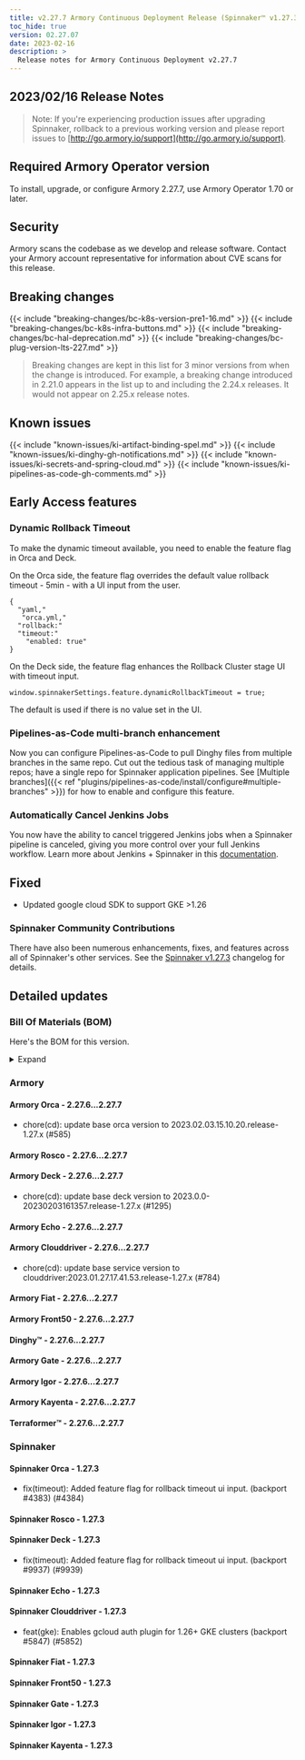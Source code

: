 ```yaml
---
title: v2.27.7 Armory Continuous Deployment Release (Spinnaker™ v1.27.3)
toc_hide: true
version: 02.27.07
date: 2023-02-16
description: >
  Release notes for Armory Continuous Deployment v2.27.7
---
```


## 2023/02/16 Release Notes

> Note: If you're experiencing production issues after upgrading Spinnaker, rollback to a previous working version and please report issues to [http://go.armory.io/support](http://go.armory.io/support).

## Required Armory Operator version

To install, upgrade, or configure Armory 2.27.7, use Armory Operator 1.70 or later.

## Security

Armory scans the codebase as we develop and release software. Contact your Armory account representative for information about CVE scans for this release.

## Breaking changes
<!-- Copy/paste from the previous version if there are recent ones. We can drop breaking changes after 3 minor versions. Add new ones from OSS and Armory. -->

{{< include "breaking-changes/bc-k8s-version-pre1-16.md" >}}
{{< include "breaking-changes/bc-k8s-infra-buttons.md" >}}
{{< include "breaking-changes/bc-hal-deprecation.md" >}}
{{< include "breaking-changes/bc-plug-version-lts-227.md" >}}

> Breaking changes are kept in this list for 3 minor versions from when the change is introduced. For example, a breaking change introduced in 2.21.0 appears in the list up to and including the 2.24.x releases. It would not appear on 2.25.x release notes.

## Known issues
<!-- Copy/paste known issues from the previous version if they're not fixed. Add new ones from OSS and Armory. If there aren't any issues, state that so readers don't think we forgot to fill out this section. -->

{{< include "known-issues/ki-artifact-binding-spel.md" >}}
{{< include "known-issues/ki-dinghy-gh-notifications.md" >}}
{{< include "known-issues/ki-secrets-and-spring-cloud.md" >}}
{{< include "known-issues/ki-pipelines-as-code-gh-comments.md" >}}

## Early Access features

### Dynamic Rollback Timeout

To make the dynamic timeout available, you need to enable the feature flag in Orca and Deck.

On the Orca side, the feature flag overrides the default value rollback timeout - 5min - with a UI input from the user.

```
{
  "yaml,"
   "orca.yml,"
  "rollback:"
  "timeout:"
    "enabled: true"
}
```

On the Deck side, the feature flag enhances the Rollback Cluster stage UI with timeout input.

`window.spinnakerSettings.feature.dynamicRollbackTimeout = true;`

The default is used if there is no value set in the UI.

### Pipelines-as-Code multi-branch enhancement

Now you can configure Pipelines-as-Code to pull Dinghy files from multiple branches in the same repo. Cut out the tedious task of managing multiple repos; have a single repo for Spinnaker application pipelines. See [Multiple branches]({{< ref "plugins/pipelines-as-code/install/configure#multiple-branches" >}}) for how to enable and configure this feature.

### Automatically Cancel Jenkins Jobs

You now have the ability to cancel triggered Jenkins jobs when a Spinnaker pipeline is canceled, giving you more control over your full Jenkins workflow. Learn more about Jenkins + Spinnaker in this [documentation](https://spinnaker.io/changelogs/1.29.0-changelog/#orca).

## Fixed

* Updated google cloud SDK to support GKE >1.26

<!--
Each item category (such as UI) under here should be an h3 (###). List the following info that service owners should be able to provide:
- Major changes or new features we want to call out for Armory and OSS. Changes should be grouped under end user understandable sections. For example, instead of Deck, use UI. Instead of Fiat, use Permissions.
- Fixes to any known issues from previous versions that we have in release notes. These can all be grouped under a Fixed issues H3.
-->




###  Spinnaker Community Contributions

There have also been numerous enhancements, fixes, and features across all of Spinnaker's other services. See the
[Spinnaker v1.27.3](https://www.spinnaker.io/changelogs/1.27.3-changelog/) changelog for details.

## Detailed updates

### Bill Of Materials (BOM)

Here's the BOM for this version.
<details><summary>Expand</summary>
<pre class="highlight">
<code>artifactSources:
  dockerRegistry: docker.io/armory
dependencies:
  redis:
    commit: null
    version: 2:2.8.4-2
services:
  clouddriver:
    commit: dc29b777268954cce13b1b36b152d4e2a493caa9
    version: 2.27.7
  deck:
    commit: be6776c69c18743de1df214acaa500250569a146
    version: 2.27.7
  dinghy:
    commit: ca161395d61ae5e93d1f9ecfbb503b68c2b54bc5
    version: 2.27.7
  echo:
    commit: 3204f90e951562245c62430d863617c34b3a0826
    version: 2.27.7
  fiat:
    commit: b3ca6748d2377454949420613e7912748ea00b52
    version: 2.27.7
  front50:
    commit: 5e1fe36c4b8df29cc9cb4d7af581a44b0ca44e59
    version: 2.27.7
  gate:
    commit: adf9732bc7b3c8df48b21b86ef9783efcadec78b
    version: 2.27.7
  igor:
    commit: 9e2d7946da19c803eb0bd12e888c5119528a364c
    version: 2.27.7
  kayenta:
    commit: 5a1efcefddfe78f37550f5bee723570e3737ce04
    version: 2.27.7
  monitoring-daemon:
    commit: null
    version: 2.26.0
  monitoring-third-party:
    commit: null
    version: 2.26.0
  orca:
    commit: b239fa305820b1102d38fe4d0beeaca847c0f4f2
    version: 2.27.7
  rosco:
    commit: f4164fdcfa275b62e0c0fefbe26b5cbd845c543d
    version: 2.27.7
  terraformer:
    commit: f845ba2fc760c46b98794a10c32cc2b713c7c9e0
    version: 2.27.7
timestamp: "2023-02-08 07:01:33"
version: 2.27.7
</code>
</pre>
</details>

### Armory


#### Armory Orca - 2.27.6...2.27.7

  - chore(cd): update base orca version to 2023.02.03.15.10.20.release-1.27.x (#585)

#### Armory Rosco - 2.27.6...2.27.7


#### Armory Deck - 2.27.6...2.27.7

  - chore(cd): update base deck version to 2023.0.0-20230203161357.release-1.27.x (#1295)

#### Armory Echo - 2.27.6...2.27.7


#### Armory Clouddriver - 2.27.6...2.27.7

  - chore(cd): update base service version to clouddriver:2023.01.27.17.41.53.release-1.27.x (#784)

#### Armory Fiat - 2.27.6...2.27.7


#### Armory Front50 - 2.27.6...2.27.7


#### Dinghy™ - 2.27.6...2.27.7


#### Armory Gate - 2.27.6...2.27.7


#### Armory Igor - 2.27.6...2.27.7


#### Armory Kayenta - 2.27.6...2.27.7


#### Terraformer™ - 2.27.6...2.27.7



### Spinnaker


#### Spinnaker Orca - 1.27.3

  - fix(timeout): Added feature flag for rollback timeout ui input. (backport #4383) (#4384)

#### Spinnaker Rosco - 1.27.3


#### Spinnaker Deck - 1.27.3

  - fix(timeout): Added feature flag for rollback timeout ui input. (backport #9937) (#9939)

#### Spinnaker Echo - 1.27.3


#### Spinnaker Clouddriver - 1.27.3

  - feat(gke): Enables gcloud auth plugin for 1.26+ GKE clusters (backport #5847) (#5852)

#### Spinnaker Fiat - 1.27.3


#### Spinnaker Front50 - 1.27.3


#### Spinnaker Gate - 1.27.3


#### Spinnaker Igor - 1.27.3


#### Spinnaker Kayenta - 1.27.3



